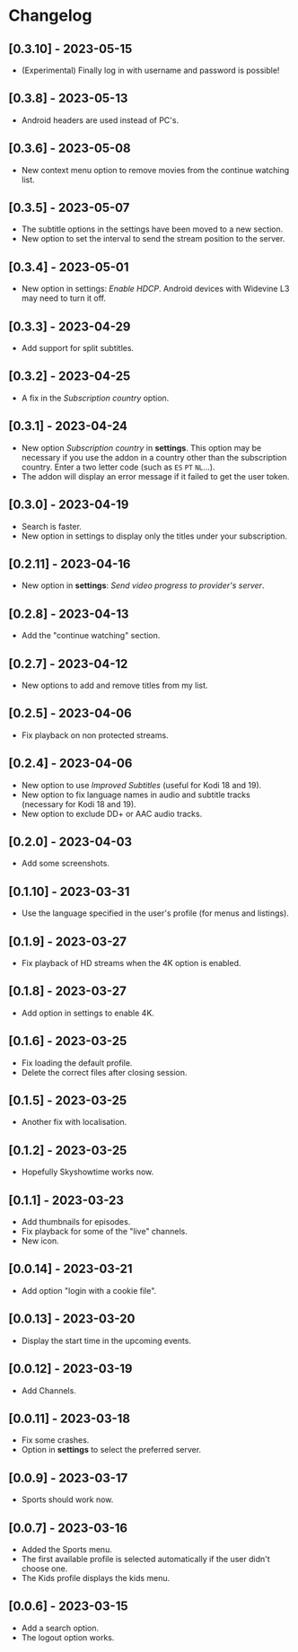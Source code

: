 # Changelog

## [0.3.10] - 2023-05-15
- (Experimental) Finally log in with username and password is possible!

## [0.3.8] - 2023-05-13
- Android headers are used instead of PC's.

## [0.3.6] - 2023-05-08
- New context menu option to remove movies from the continue watching list.

## [0.3.5] - 2023-05-07
- The subtitle options in the settings have been moved to a new section.
- New option to set the interval to send the stream position to the server.

## [0.3.4] - 2023-05-01
- New option in settings: _Enable HDCP_. Android devices with Widevine L3 may need to turn it off.

## [0.3.3] - 2023-04-29
- Add support for split subtitles.

## [0.3.2] - 2023-04-25
- A fix in the _Subscription country_ option.

## [0.3.1] - 2023-04-24
- New option _Subscription country_ in **settings**. This option may be necessary
  if you use the addon in a country other than the subscription country.
  Enter a two letter code (such as `ES` `PT` `NL`...).
- The addon will display an error message if it failed to get the user token.

## [0.3.0] - 2023-04-19
- Search is faster.
- New option in settings to display only the titles under your subscription.

## [0.2.11] - 2023-04-16
- New option in **settings**: _Send video progress to provider's server_.

## [0.2.8] - 2023-04-13
- Add the "continue watching" section.

## [0.2.7] - 2023-04-12
- New options to add and remove titles from my list.

## [0.2.5] - 2023-04-06
- Fix playback on non protected streams.

## [0.2.4] - 2023-04-06
- New option to use _Improved Subtitles_ (useful for Kodi 18 and 19).
- New option to fix language names in audio and subtitle tracks (necessary for Kodi 18 and 19).
- New option to exclude DD+ or AAC audio tracks.

## [0.2.0] - 2023-04-03
- Add some screenshots.

## [0.1.10] - 2023-03-31
- Use the language specified in the user's profile (for menus and listings).

## [0.1.9] - 2023-03-27
- Fix playback of HD streams when the 4K option is enabled.

## [0.1.8] - 2023-03-27
- Add option in settings to enable 4K.

## [0.1.6] - 2023-03-25
- Fix loading the default profile.
- Delete the correct files after closing session.

## [0.1.5] - 2023-03-25
- Another fix with localisation.

## [0.1.2] - 2023-03-25
- Hopefully Skyshowtime works now.

## [0.1.1] - 2023-03-23
- Add thumbnails for episodes.
- Fix playback for some of the "live" channels.
- New icon.

## [0.0.14] - 2023-03-21
- Add option "login with a cookie file".

## [0.0.13] - 2023-03-20
- Display the start time in the upcoming events.

## [0.0.12] - 2023-03-19
- Add Channels.

## [0.0.11] - 2023-03-18
- Fix some crashes.
- Option in **settings** to select the preferred server.

## [0.0.9] - 2023-03-17
- Sports should work now.

## [0.0.7] - 2023-03-16
- Added the Sports menu.
- The first available profile is selected automatically if the user didn't choose one.
- The Kids profile displays the kids menu.

## [0.0.6] - 2023-03-15
- Add a search option.
- The logout option works.

